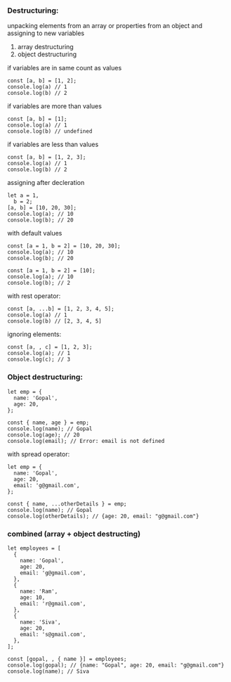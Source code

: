 ### Destructuring:

unpacking elements from an array or properties from an object and assigning to new variables   

1. array destructuring
2. object destructuring

if variables are in same count as values
```
const [a, b] = [1, 2];
console.log(a) // 1
console.log(b) // 2
```
if variables are more than values
```
const [a, b] = [1];
console.log(a) // 1
console.log(b) // undefined
```

if variables are less than values
```
const [a, b] = [1, 2, 3];
console.log(a) // 1
console.log(b) // 2
```

assigning after decleration

```
let a = 1,
  b = 2;
[a, b] = [10, 20, 30];
console.log(a); // 10
console.log(b); // 20
```

with default values

```
const [a = 1, b = 2] = [10, 20, 30];
console.log(a); // 10
console.log(b); // 20
```

```
const [a = 1, b = 2] = [10];
console.log(a); // 10
console.log(b); // 2
```

with rest operator:
```
const [a, ...b] = [1, 2, 3, 4, 5];
console.log(a) // 1
console.log(b) // [2, 3, 4, 5]
```

ignoring elements:
```
const [a, , c] = [1, 2, 3];
console.log(a); // 1
console.log(c); // 3
```

### Object destructuring:
```
let emp = {
  name: 'Gopal',
  age: 20,
};

const { name, age } = emp;
console.log(name); // Gopal
console.log(age); // 20
console.log(email); // Error: email is not defined
```

with spread operator:
```
let emp = {
  name: 'Gopal',
  age: 20,
  email: 'g@gmail.com',
};

const { name, ...otherDetails } = emp;
console.log(name); // Gopal
console.log(otherDetails); // {age: 20, email: "g@gmail.com"}

```


### combined (array + object destructing)
```
let employees = [
  {
    name: 'Gopal',
    age: 20,
    email: 'g@gmail.com',
  },
  {
    name: 'Ram',
    age: 10,
    email: 'r@gmail.com',
  },
  {
    name: 'Siva',
    age: 20,
    email: 's@gmail.com',
  },
];

const [gopal, , { name }] = employees;
console.log(gopal); // {name: "Gopal", age: 20, email: "g@gmail.com"}
console.log(name); // Siva
```